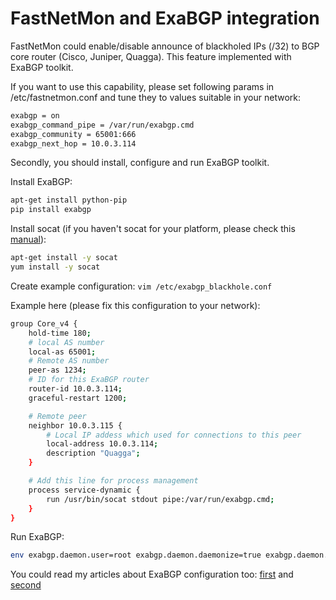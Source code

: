 # FastNetMon and ExaBGP integration

FastNetMon could enable/disable announce of blackholed IPs (/32) to BGP core router (Cisco, Juniper, Quagga). This feature implemented with ExaBGP toolkit.

If you want to use this capability, please set following params in /etc/fastnetmon.conf and tune they to values suitable in your network:
```bash
exabgp = on
exabgp_command_pipe = /var/run/exabgp.cmd
exabgp_community = 65001:666
exabgp_next_hop = 10.0.3.114
```

Secondly, you should install, configure and run ExaBGP toolkit.

Install ExaBGP:
```bash
apt-get install python-pip
pip install exabgp
```

Install socat (if you haven't socat for your platform, please check this [manual](EXABGP_INTEGRATION_WITHOUT_SOCAT.md)):
```bash
apt-get install -y socat
yum install -y socat
```

Create example configuration: ```vim /etc/exabgp_blackhole.conf```

Example here (please fix this configuration to your network):
```bash
group Core_v4 {
    hold-time 180;
    # local AS number
    local-as 65001;
    # Remote AS number
    peer-as 1234;
    # ID for this ExaBGP router
    router-id 10.0.3.114;
    graceful-restart 1200;

    # Remote peer
    neighbor 10.0.3.115 {
        # Local IP addess which used for connections to this peer
        local-address 10.0.3.114;
        description "Quagga";
    }   

    # Add this line for process management
    process service-dynamic {
        run /usr/bin/socat stdout pipe:/var/run/exabgp.cmd;
    }   
}
```

Run ExaBGP:
```bash
env exabgp.daemon.user=root exabgp.daemon.daemonize=true exabgp.daemon.pid=/var/run/exabgp.pid exabgp.log.destination=/var/log/exabgp.log exabgp /etc/exabgp_blackhole.conf
```

You could read my articles about ExaBGP configuration too: [first](http://www.stableit.ru/2015/04/quagga-bgp-and-exabgp-work-together-for.html) and [second](http://www.stableit.ru/2015/04/how-to-control-exabgp-from-external-tool.html)
